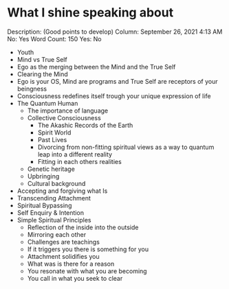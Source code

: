 # What I shine speaking about

Description: (Good points to develop)
Column: September 26, 2021 4:13 AM
No: Yes
Word Count: 150
Yes: No

- Youth
- Mind vs True Self
- Ego as the merging between the Mind and the True Self
- Clearing the Mind
- Ego is your OS, Mind are programs and True Self are receptors of your beingness
- Consciousness redefines itself trough your unique expression of life
- The Quantum Human
    - The importance of language
    - Collective Consciousness
        - The Akashic Records of the Earth
        - Spirit World
        - Past Lives
        - Divorcing from non-fitting spiritual views as a way to quantum leap into a different reality
        - Fitting in each others realities
    - Genetic heritage
    - Upbringing
    - Cultural background
- Accepting and forgiving what Is
- Transcending Attachment
- Spiritual Bypassing
- Self Enquiry & Intention
- Simple Spiritual Principles
    - Reflection of the inside into the outside
    - Mirroring each other
    - Challenges are teachings
    - If it triggers you there is something for you
    - Attachment solidifies you
    - What was is there for a reason
    - You resonate with what you are becoming
    - You call in what you seek to clear